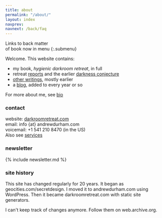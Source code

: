 ```yaml
---
title: about
permalink: "/about/"
layout: index
navprev: 
navnext: /back/faq
---
```


Links to back matter  
of book now in menu
{:.submenu}

Welcome. This website contains:

- my book, <em>hygienic darkroom retreat</em>, in full
- retreat [reports](/reports) and the earlier [darkness conjecture](/darkness-conjecture)
- [other writings](/other-writings), mostly earlier
- a [blog](/blog), added to every year or so

For more about me, see [bio](/back/bio)

### contact

website: [darkroomretreat.com](/)  
email: info {at} andrewdurham.com  
voicemail: +1 541 210 8470 (in the US)  
Also see [services](/back/services/)

### newsletter

{% include newsletter.md %}

### site history

This site has changed regularly for 20 years. It began as geocities.com/secretdesign. I moved it to andrewdurham.com using WordPress. Then it became darkroomretreat.com with static site generators.

I can't keep track of changes anymore. Follow them on web.archive.org.

